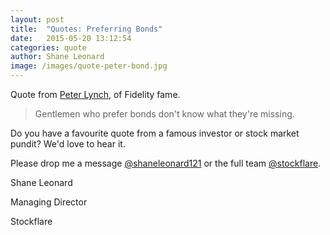 ```yaml
---
layout: post
title:  "Quotes: Preferring Bonds"
date:   2015-05-20 13:12:54
categories: quote
author: Shane Leonard
image: /images/quote-peter-bond.jpg
---
```


Quote from [Peter Lynch](http://en.wikipedia.org/wiki/Peter_Lynch), of Fidelity fame.

> Gentlemen who prefer bonds don't know what they're missing.

Do you have a favourite quote from a famous investor or stock market pundit? We'd love to hear it.

Please drop me a message [@shaneleonard121](https://twitter.com/shaneleonard121) or the full team [@stockflare](https://twitter.com/stockflare).

Shane Leonard

Managing Director

Stockflare
